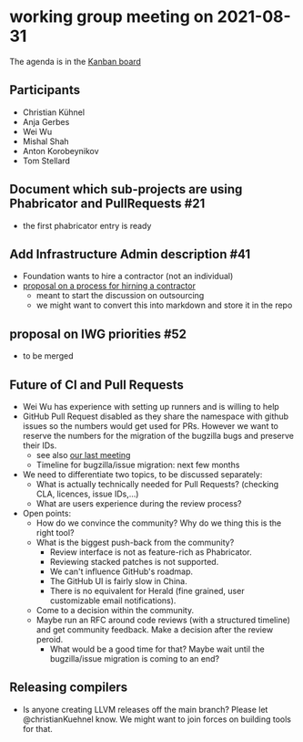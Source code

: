 # working group meeting on 2021-08-31

The agenda is in the [Kanban board](https://github.com/llvm/llvm-iwg/projects/1)

## Participants
* Christian Kühnel
* Anja Gerbes
* Wei Wu
* Mishal Shah
* Anton Korobeynikov
* Tom Stellard

## Document which sub-projects are using Phabricator and PullRequests #21

* the first phabricator entry is ready 

## Add Infrastructure Admin description #41

* Foundation wants to hire a contractor (not an individual)
* [proposal on a process for hirning a contractor](https://docs.google.com/document/d/1g9C4pEvTiq65vhKciydGvjXW3kBYuxaPGtt7D4Bz0E4/)
  * meant to start the discussion on outsourcing
  * we might want to convert this into markdown and store it in the repo

## proposal on IWG priorities #52

*  to be merged

## Future of CI and Pull Requests

* Wei Wu has experience with setting up runners and is willing to help
* GitHub Pull Request disabled as they share the namespace with github issues
  so the numbers would get used for PRs. However we want to reserve the numbers
  for the migration of the bugzilla bugs and preserve their IDs.
  * see also [our last meeting](https://github.com/llvm/llvm-iwg/blob/main/meeting_minutes/2021-08-17.md#update-on-bugzilla-migration)
  * Timeline for bugzilla/issue migration: next few months
* We need to differentiate two topics, to be discussed separately:
  * What is actually technically needed for Pull Requests? (checking CLA, licences, issue IDs,...)
  * What are users experience during the review process?
* Open points: 
  * How do we convince the community? Why do we thing this is the right tool?
  * What is the biggest push-back from the community?
    * Review interface is not as feature-rich as Phabricator.
    * Reviewing stacked patches is not supported.
    * We can't influence GitHub's roadmap.
    * The GitHub UI is fairly slow in China.
    * There is no equivalent for Herald (fine grained, user customizable email notifications).
  * Come to a decision within the community.
  * Maybe run an RFC around code reviews (with a structured timeline) 
    and get community feedback. Make a decision after the review peroid.
    * What would be a good time for that? Maybe wait until the 
      bugzilla/issue migration is coming to an end?

## Releasing compilers

* Is anyone creating LLVM releases off the main branch? Please let @christianKuehnel know. 
  We might want to join forces on building tools for that.
